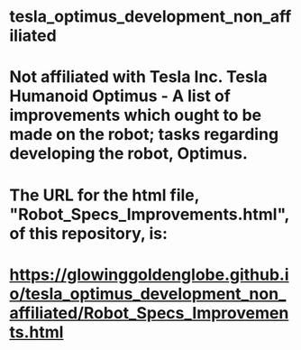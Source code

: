 # tesla_optimus_development_non_affiliated
# Not affiliated with Tesla Inc.  Tesla Humanoid Optimus - A list of improvements which ought to be made on the robot; tasks regarding developing the robot, Optimus.
# The URL for the html file, "Robot_Specs_Improvements.html", of this repository, is:


# https://glowinggoldenglobe.github.io/tesla_optimus_development_non_affiliated/Robot_Specs_Improvements.html
